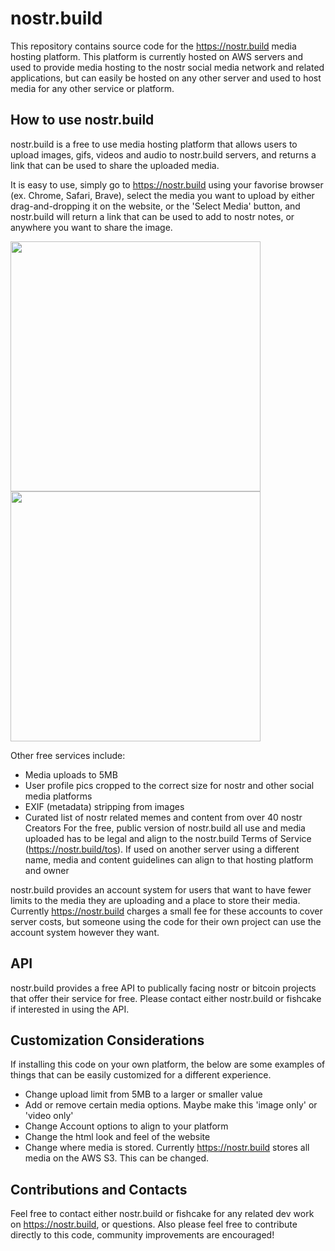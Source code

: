 # nostr.build

This repository contains source code for the https://nostr.build media hosting platform.
This platform is currently hosted on AWS servers and used to provide media hosting to the nostr social media network and related applications, but can easily be hosted on any other server and used to host media for any other service or platform.


## How to use nostr.build

nostr.build is a free to use media hosting platform that allows users to upload images, gifs, videos and audio to nostr.build servers, and returns a link that can be used to share the uploaded media. 

It is easy to use, simply go to https://nostr.build using your favorise browser (ex. Chrome, Safari, Brave), select the media you want to upload by either drag-and-dropping it on the website, or the 'Select Media' button, and nostr.build will return a link that can be used to add to nostr notes, or anywhere you want to share the image.

<img src="https://nostr.build/i/6154824466ae933fd71ef422d5316bc6bed7a6d8bc8667ae2e4492f1a063346f.jpg"  height="400">        <img src="https://nostr.build/i/4d2dccdeadc168d277b755d863a53f43b52e59cae65ec3896baab42df433ecb8.jpg"  height="400">

Other free services include:
- Media uploads to 5MB
- User profile pics cropped to the correct size for nostr and other social media platforms
- EXIF (metadata) stripping from images
- Curated list of nostr related memes and content from over 40 nostr Creators
For the free, public version of nostr.build all use and media uploaded has to be legal and align to the nostr.build Terms of Service (https://nostr.build/tos). If used on another server using a different name, media and content guidelines can align to that hosting platform and owner

nostr.build provides an account system for users that want to have fewer limits to the media they are uploading and a place to store their media. Currently https://nostr.build charges a small fee for these accounts to cover server costs, but someone using the code for their own project can use the account system however they want.


## API

nostr.build provides a free API to publically facing nostr or bitcoin projects that offer their service for free. Please contact either nostr.build or fishcake if interested in using the API.


## Customization Considerations 

If installing this code on your own platform, the below are some examples of things that can be easily customized for a different experience.

- Change upload limit from 5MB to a larger or smaller value
- Add or remove certain media options. Maybe make this 'image only' or 'video only'
- Change Account options to align to your platform
- Change the html look and feel of the website
- Change where media is stored. Currently https://nostr.build stores all media on the AWS S3. This can be changed.

## Contributions and Contacts

Feel free to contact either nostr.build or fishcake for any related dev work on https://nostr.build, or questions.
Also please feel free to contribute directly to this code, community improvements are encouraged!
